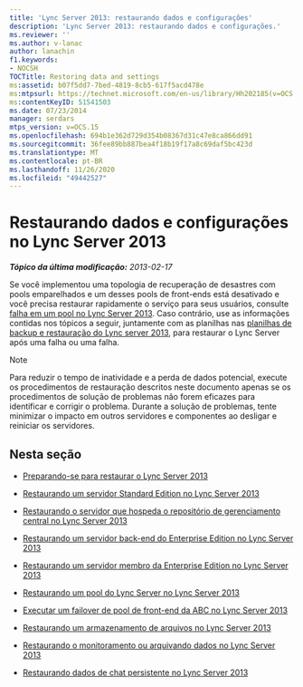 ```yaml
---
title: 'Lync Server 2013: restaurando dados e configurações'
description: 'Lync Server 2013: restaurando dados e configurações.'
ms.reviewer: ''
ms.author: v-lanac
author: lanachin
f1.keywords:
- NOCSH
TOCTitle: Restoring data and settings
ms:assetid: b07f5dd7-7bed-4819-8cb5-617f5acd478e
ms:mtpsurl: https://technet.microsoft.com/en-us/library/Hh202185(v=OCS.15)
ms:contentKeyID: 51541503
ms.date: 07/23/2014
manager: serdars
mtps_version: v=OCS.15
ms.openlocfilehash: 694b1e362d729d354b08367d31c47e8ca866dd91
ms.sourcegitcommit: 36fee89bb887bea4f18b19f17a8c69daf5bc423d
ms.translationtype: MT
ms.contentlocale: pt-BR
ms.lasthandoff: 11/26/2020
ms.locfileid: "49442527"
---
```

# <a name="restoring-data-and-settings-in-lync-server-2013"></a>Restaurando dados e configurações no Lync Server 2013

<div data-xmlns="http://www.w3.org/1999/xhtml">

<div class="topic" data-xmlns="http://www.w3.org/1999/xhtml" data-msxsl="urn:schemas-microsoft-com:xslt" data-cs="https://msdn.microsoft.com/">

<div data-asp="https://msdn2.microsoft.com/asp">



</div>

<div id="mainSection">

<div id="mainBody">

<span> </span>

_**Tópico da última modificação:** 2013-02-17_

Se você implementou uma topologia de recuperação de desastres com pools emparelhados e um desses pools de front-ends está desativado e você precisa restaurar rapidamente o serviço para seus usuários, consulte [falha em um pool no Lync Server 2013](lync-server-2013-failing-over-a-pool.md). Caso contrário, use as informações contidas nos tópicos a seguir, juntamente com as planilhas nas [planilhas de backup e restauração do Lync server 2013](lync-server-2013-backup-and-restoration-worksheets.md), para restaurar o Lync Server após uma falha ou uma falha.

<div>


> [!NOTE]  
> Para reduzir o tempo de inatividade e a perda de dados potencial, execute os procedimentos de restauração descritos neste documento apenas se os procedimentos de solução de problemas não forem eficazes para identificar e corrigir o problema. Durante a solução de problemas, tente minimizar o impacto em outros servidores e componentes ao desligar e reiniciar os servidores.



</div>

<div>

## <a name="in-this-section"></a>Nesta seção

  - [Preparando-se para restaurar o Lync Server 2013](lync-server-2013-preparing-to-restore-lync-server.md)

  - [Restaurando um servidor Standard Edition no Lync Server 2013](lync-server-2013-restoring-a-standard-edition-server.md)

  - [Restaurando o servidor que hospeda o repositório de gerenciamento central no Lync Server 2013](lync-server-2013-restoring-the-server-hosting-the-central-management-store.md)

  - [Restaurando um servidor back-end do Enterprise Edition no Lync Server 2013](lync-server-2013-restoring-an-enterprise-edition-back-end-server.md)

  - [Restaurando um servidor membro da Enterprise Edition no Lync Server 2013](lync-server-2013-restoring-an-enterprise-edition-member-server.md)

  - [Restaurando um pool do Lync Server no Lync Server 2013](lync-server-2013-restoring-a-lync-server-pool.md)

  - [Executar um failover de pool de front-end da ABC no Lync Server 2013](lync-server-2013-performing-an-abc-front-end-pool-failover.md)

  - [Restaurando um armazenamento de arquivos no Lync Server 2013](lync-server-2013-restoring-a-file-store.md)

  - [Restaurando o monitoramento ou arquivando dados no Lync Server 2013](lync-server-2013-restoring-monitoring-or-archiving-data.md)

  - [Restaurando dados de chat persistente no Lync Server 2013](lync-server-2013-restoring-persistent-chat-data.md)

</div>

</div>

<span> </span>

</div>

</div>

</div>


